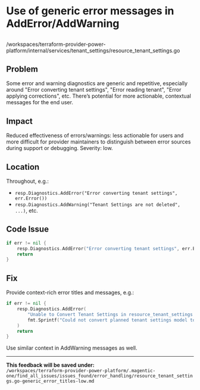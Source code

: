 # Use of generic error messages in AddError/AddWarning

##

/workspaces/terraform-provider-power-platform/internal/services/tenant_settings/resource_tenant_settings.go

## Problem

Some error and warning diagnostics are generic and repetitive, especially around "Error converting tenant settings", "Error reading tenant", "Error applying corrections", etc. There’s potential for more actionable, contextual messages for the end user.

## Impact

Reduced effectiveness of errors/warnings: less actionable for users and more difficult for provider maintainers to distinguish between error sources during support or debugging. Severity: low.

## Location

Throughout, e.g.:
- `resp.Diagnostics.AddError("Error converting tenant settings", err.Error())`
- `resp.Diagnostics.AddWarning("Tenant Settings are not deleted", ...)`, etc.

## Code Issue

```go
if err != nil {
	resp.Diagnostics.AddError("Error converting tenant settings", err.Error())
	return
}
```

## Fix

Provide context-rich error titles and messages, e.g.:

```go
if err != nil {
	resp.Diagnostics.AddError(
		"Unable to Convert Tenant Settings in resource_tenant_settings Create",
		fmt.Sprintf("Could not convert planned tenant settings model to DTO: %s", err.Error()),
	)
	return
}
```

Use similar context in AddWarning messages as well.

---

**This feedback will be saved under:**  
`/workspaces/terraform-provider-power-platform/.magentic-one/find_all_issues/issues_found/error_handling/resource_tenant_settings.go-generic_error_titles-low.md`
